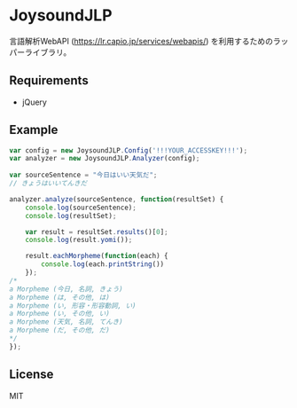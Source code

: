JoysoundJLP
===========

言語解析WebAPI (https://lr.capio.jp/services/webapis/) を利用するためのラッパーライブラリ。

## Requirements
* jQuery


## Example
```JavaScript
var config = new JoysoundJLP.Config('!!!YOUR_ACCESSKEY!!!');
var analyzer = new JoysoundJLP.Analyzer(config);
        
var sourceSentence = "今日はいい天気だ";
// きょうはいいてんきだ

analyzer.analyze(sourceSentence, function(resultSet) {
    console.log(sourceSentence);
    console.log(resultSet);

    var result = resultSet.results()[0];
    console.log(result.yomi());

    result.eachMorpheme(function(each) {
        console.log(each.printString())
    });
/*
a Morpheme (今日, 名詞, きょう)
a Morpheme (は, その他, は)
a Morpheme (い, 形容・形容動詞, い)
a Morpheme (い, その他, い)
a Morpheme (天気, 名詞, てんき)
a Morpheme (だ, その他, だ) 
*/
});
```


## License
MIT
